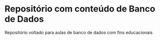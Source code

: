 # Repositório com conteúdo de Banco de Dados 
 Repositório voltado para aulas de banco de dados com fins educacionais
